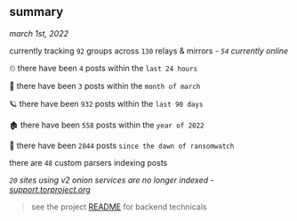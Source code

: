 
## summary
_march 1st, 2022_

currently tracking `92` groups across `130` relays & mirrors - _`54` currently online_

⏲ there have been `4` posts within the `last 24 hours`

🦈 there have been `3` posts within the `month of march`

🪐 there have been `932` posts within the `last 90 days`

🏚 there have been `558` posts within the `year of 2022`

🦕 there have been `2844` posts `since the dawn of ransomwatch`

there are `48` custom parsers indexing posts

_`20` sites using v2 onion services are no longer indexed - [support.torproject.org](https://support.torproject.org/onionservices/v2-deprecation/)_

> see the project [README](https://github.com/thetanz/ransomwatch#ransomwatch--) for backend technicals
